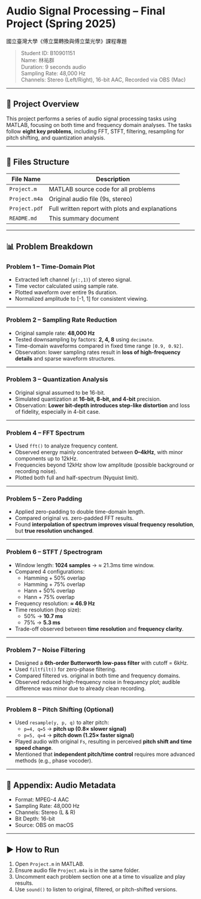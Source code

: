 # Audio Signal Processing – Final Project (Spring 2025)
國立臺灣大學《傅立葉轉換與傅立葉光學》課程專題

> Student ID: B10901151  
> Name: 林祐群  
> Duration: 9 seconds audio  
> Sampling Rate: 48,000 Hz  
> Channels: Stereo (Left/Right), 16-bit AAC, Recorded via OBS (Mac)  

---

## 📝 Project Overview

This project performs a series of audio signal processing tasks using MATLAB, focusing on both time and frequency domain analyses. The tasks follow **eight key problems**, including FFT, STFT, filtering, resampling for pitch shifting, and quantization analysis.

---

## 📂 Files Structure

| File Name         | Description                        |
|------------------|------------------------------------|
| `Project.m`       | MATLAB source code for all problems |
| `Project.m4a`     | Original audio file (9s, stereo)   |
| `Project.pdf`     | Full written report with plots and explanations |
| `README.md`       | This summary document              |

---

## 📊 Problem Breakdown

### **Problem 1 – Time-Domain Plot**
- Extracted left channel (`y(:,1)`) of stereo signal.
- Time vector calculated using sample rate.
- Plotted waveform over entire 9s duration.
- Normalized amplitude to [-1, 1] for consistent viewing.

---

### **Problem 2 – Sampling Rate Reduction**
- Original sample rate: **48,000 Hz**
- Tested downsampling by factors: **2, 4, 8** using `decimate`.
- Time-domain waveforms compared in fixed time range `[0.9, 0.92]`.
- Observation: lower sampling rates result in **loss of high-frequency details** and sparse waveform structures.

---

### **Problem 3 – Quantization Analysis**
- Original signal assumed to be 16-bit.
- Simulated quantization at **16-bit, 8-bit, and 4-bit** precision.
- Observation: **Lower bit-depth introduces step-like distortion** and loss of fidelity, especially in 4-bit case.

---

### **Problem 4 – FFT Spectrum**
- Used `fft()` to analyze frequency content.
- Observed energy mainly concentrated between **0–4kHz**, with minor components up to 12kHz.
- Frequencies beyond 12kHz show low amplitude (possible background or recording noise).
- Plotted both full and half-spectrum (Nyquist limit).

---

### **Problem 5 – Zero Padding**
- Applied zero-padding to double time-domain length.
- Compared original vs. zero-padded FFT results.
- Found **interpolation of spectrum improves visual frequency resolution**, but **true resolution unchanged**.

---

### **Problem 6 – STFT / Spectrogram**
- Window length: **1024 samples** → ≈ 21.3ms time window.
- Compared 4 configurations:
  - Hamming + 50% overlap
  - Hamming + 75% overlap
  - Hann + 50% overlap
  - Hann + 75% overlap
- Frequency resolution: **≈ 46.9 Hz**
- Time resolution (hop size):  
  - 50% → **10.7 ms**  
  - 75% → **5.3 ms**
- Trade-off observed between **time resolution** and **frequency clarity**.

---

### **Problem 7 – Noise Filtering**
- Designed a **6th-order Butterworth low-pass filter** with cutoff = 6kHz.
- Used `filtfilt()` for zero-phase filtering.
- Compared filtered vs. original in both time and frequency domains.
- Observed reduced high-frequency noise in frequency plot; audible difference was minor due to already clean recording.

---

### **Problem 8 – Pitch Shifting (Optional)**
- Used `resample(y, p, q)` to alter pitch:
  - `p=4, q=5` → **pitch up (0.8× slower signal)**
  - `p=5, q=4` → **pitch down (1.25× faster signal)**
- Played audio with original `Fs`, resulting in perceived **pitch shift and time speed change**.
- Mentioned that **independent pitch/time control** requires more advanced methods (e.g., phase vocoder).

---

## 📌 Appendix: Audio Metadata

- Format: MPEG-4 AAC  
- Sampling Rate: 48,000 Hz  
- Channels: Stereo (L & R)  
- Bit Depth: 16-bit  
- Source: OBS on macOS  

---

## ▶️ How to Run
1. Open `Project.m` in MATLAB.
2. Ensure audio file `Project.m4a` is in the same folder.
3. Uncomment each problem section one at a time to visualize and play results.
4. Use `sound()` to listen to original, filtered, or pitch-shifted versions.
